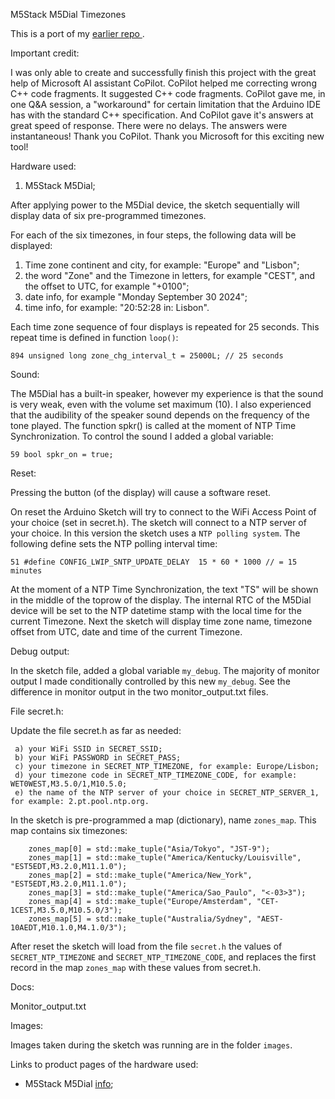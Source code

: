 M5Stack M5Dial Timezones

This is a port of my [earlier repo ](https://github.com/PaulskPt/M5Stack_Atom_Matrix_Timezones).

Important credit:

I was only able to create and successfully finish this project with the great help of Microsoft AI assistant CoPilot.
CoPilot helped me correcting wrong C++ code fragments. It suggested C++ code fragments. CoPilot gave me, in one Q&A session, a "workaround" 
for certain limitation that the Arduino IDE has with the standard C++ specification. And CoPilot gave it's answers at great speed of response.
There were no delays. The answers were instantaneous! Thank you CoPilot. Thank you Microsoft for this exciting new tool!

Hardware used:

1. M5Stack M5Dial;

After applying power to the M5Dial device, the sketch sequentially will display data of six pre-programmed timezones.


For each of the six timezones, in four steps, the following data will be displayed:
   1) Time zone continent and city, for example: "Europe" and "Lisbon"; 
   2) the word "Zone" and the Timezone in letters, for example "CEST", and the offset to UTC, for example "+0100";
   3) date info, for example "Monday September 30 2024"; 
   4) time info, for example: "20:52:28 in: Lisbon".

Each time zone sequence of four displays is repeated for 25 seconds. This repeat time is defined in function ```loop()```:

```
894 unsigned long zone_chg_interval_t = 25000L; // 25 seconds
```

Sound:

The M5Dial has a built-in speaker, however my experience is that the sound is very weak, even with the volume set maximum (10).
I also experienced that the audibility of the speaker sound depends on the frequency of the tone played. The function spkr() is called at the moment of NTP Time Synchronization.
To control the sound I added a global variable:

```
59 bool spkr_on = true;
```

Reset:

Pressing the button (of the display) will cause a software reset.

On reset the Arduino Sketch will try to connect to the WiFi Access Point of your choice (set in secret.h). 
The sketch will connect to a NTP server of your choice. In this version the sketch uses a ```NTP polling system```. 
The following define sets the NTP polling interval time:

```
51 #define CONFIG_LWIP_SNTP_UPDATE_DELAY  15 * 60 * 1000 // = 15 minutes
```

At the moment of a NTP Time Synchronization, the text "TS" will be shown in the middle of the toprow of the display.
The internal RTC of the M5Dial device will be set to the NTP datetime stamp with the local time for the current Timezone.
Next the sketch will display time zone name, timezone offset from UTC, date and time of the current Timezone.

Debug output:

In the sketch file, added a global variable ```my_debug```. The majority of monitor output I made conditionally controlled by this new ```my_debug```.
See the difference in monitor output in the two monitor_output.txt files.

File secret.h:

Update the file secret.h as far as needed:
```
 a) your WiFi SSID in SECRET_SSID;
 b) your WiFi PASSWORD in SECRET_PASS;
 c) your timezone in SECRET_NTP_TIMEZONE, for example: Europe/Lisbon;
 d) your timezone code in SECRET_NTP_TIMEZONE_CODE, for example: WET0WEST,M3.5.0/1,M10.5.0;
 e) the name of the NTP server of your choice in SECRET_NTP_SERVER_1, for example: 2.pt.pool.ntp.org.
```
 In the sketch is pre-programmed a map (dictionary), name ```zones_map```. This map contains six timezones:

```
    zones_map[0] = std::make_tuple("Asia/Tokyo", "JST-9");
    zones_map[1] = std::make_tuple("America/Kentucky/Louisville", "EST5EDT,M3.2.0,M11.1.0");
    zones_map[2] = std::make_tuple("America/New_York", "EST5EDT,M3.2.0,M11.1.0");
    zones_map[3] = std::make_tuple("America/Sao_Paulo", "<-03>3");
    zones_map[4] = std::make_tuple("Europe/Amsterdam", "CET-1CEST,M3.5.0,M10.5.0/3");
    zones_map[5] = std::make_tuple("Australia/Sydney", "AEST-10AEDT,M10.1.0,M4.1.0/3");
```

 After reset the sketch will load from the file ```secret.h``` the values of ```SECRET_NTP_TIMEZONE``` and ```SECRET_NTP_TIMEZONE_CODE```, 
 and replaces the first record in the map ```zones_map``` with these values from secret.h.

Docs:

Monitor_output.txt

Images: 

Images taken during the sketch was running are in the folder ```images```.

Links to product pages of the hardware used:

- M5Stack M5Dial [info](https://docs.m5stack.com/en/core/M5Dial);
